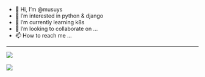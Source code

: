 - 👋 Hi, I’m @musuys
- 👀 I’m interested in python & django
- 🌱 I’m currently learning k8s
- 💞️ I’m looking to collaborate on ...
- 📫 How to reach me ...
---------------------------------
<!---
musuys/musuys is a ✨ special ✨ repository because its `README.md` (this file) appears on your GitHub profile.
You can click the Preview link to take a look at your changes.
--->
<div>
  <img src="https://github-readme-stats.vercel.app/api/top-langs/?username=musuys&layout=compact&hide=css,html"><br><br>
  <img src="https://github-readme-stats.vercel.app/api?username=musuys&show_icons=true&theme=tokyonight">
</div>

